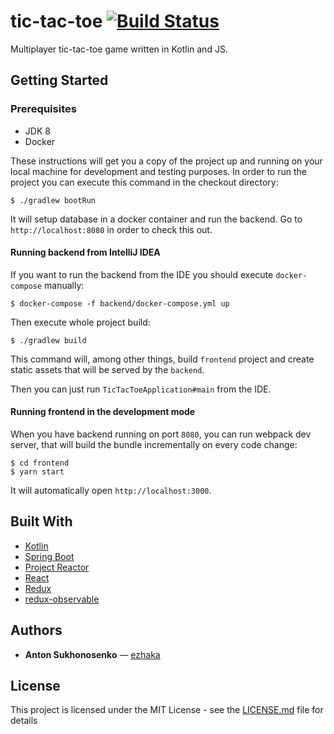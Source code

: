 # tic-tac-toe [![Build Status](https://travis-ci.org/ezhaka/tic-tac-toe.svg?branch=master)](https://travis-ci.org/ezhaka/tic-tac-toe)

Multiplayer tic-tac-toe game written in Kotlin and JS.

## Getting Started

### Prerequisites

* JDK 8
* Docker

These instructions will get you a copy of the project up and running on your local machine for development and testing purposes.
In order to run the project you can execute this command in the checkout directory:

```
$ ./gradlew bootRun
```

It will setup database in a docker container and run the backend. Go to ``http://localhost:8080`` in order to check this out.

#### Running backend from IntelliJ IDEA

If you want to run the backend from the IDE you should execute ``docker-compose`` manually:

```
$ docker-compose -f backend/docker-compose.yml up
```

Then execute whole project build:

```
$ ./gradlew build
```

This command will, among other things, build ``frontend`` project and create static assets that will be served by the ``backend``.

Then you can just run ``TicTacToeApplication#main`` from the IDE.

#### Running frontend in the development mode

When you have backend running on port ``8080``, you can run webpack dev server, that will build the bundle incrementally on every code change:

```
$ cd frontend
$ yarn start
```

It will automatically open ``http://localhost:3000``.

## Built With

* [Kotlin](https://kotlinlang.org)
* [Spring Boot](https://spring.io/projects/spring-boot)
* [Project Reactor](https://projectreactor.io)
* [React](https://reactjs.org)
* [Redux](https://redux.js.org/introduction)
* [redux-observable](https://redux-observable.js.org)

## Authors

* **Anton Sukhonosenko** — [ezhaka](https://github.com/ezhaka)

## License

This project is licensed under the MIT License - see the [LICENSE.md](LICENSE.md) file for details